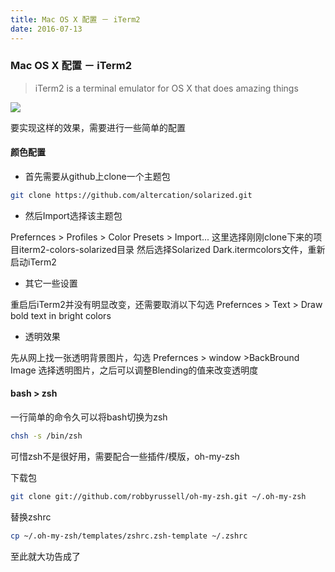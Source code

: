 ```yaml
---
title: Mac OS X 配置 － iTerm2
date: 2016-07-13
---
```



### Mac OS X 配置 － iTerm2

> 	iTerm2 is a terminal emulator for OS X that does amazing things


![](/images/iterm2.png)

<!-- more -->

要实现这样的效果，需要进行一些简单的配置

#### 颜色配置

+ 首先需要从github上clone一个主题包

```bash
git clone https://github.com/altercation/solarized.git
```
   
+ 然后Import选择该主题包

Prefernces > Profiles > Color Presets > Import...
这里选择刚刚clone下来的项目iterm2-colors-solarized目录
然后选择Solarized Dark.itermcolors文件，重新启动iTerm2

+ 其它一些设置

重启后iTerm2并没有明显改变，还需要取消以下勾选
Prefernces > Text > Draw bold text in bright colors

+ 透明效果
	
先从网上找一张透明背景图片，勾选
Prefernces > window >BackBround Image
选择透明图片，之后可以调整Blending的值来改变透明度

#### bash > zsh

一行简单的命令久可以将bash切换为zsh

```bash
chsh -s /bin/zsh
```
可惜zsh不是很好用，需要配合一些插件/模版，oh-my-zsh

下载包

```bash
git clone git://github.com/robbyrussell/oh-my-zsh.git ~/.oh-my-zsh 
```

替换zshrc

```bash
cp ~/.oh-my-zsh/templates/zshrc.zsh-template ~/.zshrc
```

至此就大功告成了





